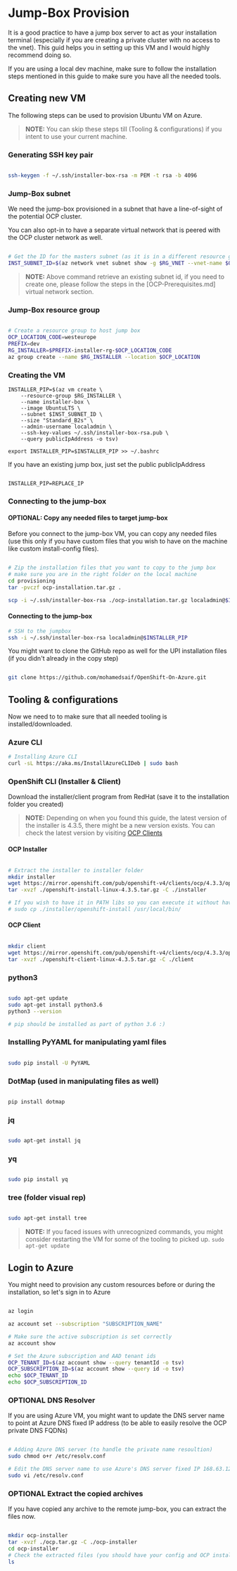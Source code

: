 # Jump-Box Provision

It is a good practice to have a jump box server to act as your installation terminal (especially if you are creating a private cluster with no access to the vnet). This guid helps you in setting up this VM and I would highly recommend doing so.

If you are using a local dev machine, make sure to follow the installation steps mentioned in this guide to make sure you have all the needed tools.

## Creating new VM

The following steps can be used to provision Ubuntu VM on Azure. 

>**NOTE:** You can skip these steps till (Tooling & configurations) if you intent to use your current machine.

### Generating SSH key pair

```bash

ssh-keygen -f ~/.ssh/installer-box-rsa -m PEM -t rsa -b 4096

```

### Jump-Box subnet

We need the jump-box provisioned in a subnet that have a line-of-sight of the potential OCP cluster.

You can also opt-in to have a separate virtual network that is peered with the OCP cluster network as well.

```bash

# Get the ID for the masters subnet (as it is in a different resource group)
INST_SUBNET_ID=$(az network vnet subnet show -g $RG_VNET --vnet-name $OCP_VNET_NAME --name $INST_SUBNET_NAME --query id -o tsv)

```

>**NOTE:** Above command retrieve an existing subnet id, if you need to create one, please follow the steps in the [OCP-Prerequisites.md] virtual network section.

### Jump-Box resource group

```bash

# Create a resource group to host jump box
OCP_LOCATION_CODE=westeurope
PREFIX=dev
RG_INSTALLER=$PREFIX-installer-rg-$OCP_LOCATION_CODE
az group create --name $RG_INSTALLER --location $OCP_LOCATION

```

### Creating the VM

```
INSTALLER_PIP=$(az vm create \
    --resource-group $RG_INSTALLER \
    --name installer-box \
    --image UbuntuLTS \
    --subnet $INST_SUBNET_ID \
    --size "Standard_B2s" \
    --admin-username localadmin \
    --ssh-key-values ~/.ssh/installer-box-rsa.pub \
    --query publicIpAddress -o tsv)

export INSTALLER_PIP=$INSTALLER_PIP >> ~/.bashrc

```

If you have an existing jump box, just set the public publicIpAddress

```

INSTALLER_PIP=REPLACE_IP

```

### Connecting to the jump-box

#### OPTIONAL: Copy any needed files to target jump-box

Before you connect to the jump-box VM, you can copy any needed files (use this only if you have custom files that you wish to have on the machine like custom install-config files).

```bash

# Zip the installation files that you want to copy to the jump box
# make sure you are in the right folder on the local machine
cd provisioning
tar -pvczf ocp-installation.tar.gz .

scp -i ~/.ssh/installer-box-rsa ./ocp-installation.tar.gz localadmin@$INSTALLER_PIP:~/ocp.tar.gz

```
#### Connecting to the jump-box

```bash
# SSH to the jumpbox
ssh -i ~/.ssh/installer-box-rsa localadmin@$INSTALLER_PIP

```

You might want to clone the GitHub repo as well for the UPI installation files (if you didn't already in the copy step)

```bash

git clone https://github.com/mohamedsaif/OpenShift-On-Azure.git

```

## Tooling & configurations

Now we need to to make sure that all needed tooling is installed/downloaded.

### Azure CLI

```bash
# Installing Azure CLI
curl -sL https://aka.ms/InstallAzureCLIDeb | sudo bash

```

### OpenShift CLI (Installer & Client)

Download the installer/client program from RedHat (save it to the installation folder you created)

>**NOTE:** Depending on when you found this guide, the latest version of the installer is 4.3.5, there might be a new version exists. You can check the latest version by visiting [OCP Clients](https://mirror.openshift.com/pub/openshift-v4/clients/ocp/)

#### OCP Installer

```bash

# Extract the installer to installer folder
mkdir installer
wget https://mirror.openshift.com/pub/openshift-v4/clients/ocp/4.3.3/openshift-install-linux-4.3.5.tar.gz
tar -xvzf ./openshift-install-linux-4.3.5.tar.gz -C ./installer

# If you wish to have it in PATH libs so you can execute it without having it in folder, run this:
# sudo cp ./installer/openshift-install /usr/local/bin/

```

#### OCP Client

```bash

mkdir client
wget https://mirror.openshift.com/pub/openshift-v4/clients/ocp/4.3.3/openshift-client-linux-4.3.5.tar.gz
tar -xvzf ./openshift-client-linux-4.3.5.tar.gz -C ./client

```

### python3

```bash

sudo apt-get update
sudo apt-get install python3.6
python3 --version

# pip should be installed as part of python 3.6 :)

```

### Installing PyYAML for manipulating yaml files

```bash

sudo pip install -U PyYAML

```

### DotMap (used in manipulating files as well)

```bash

pip install dotmap

```

### jq

```bash

sudo apt-get install jq

```

### yq
```bash

sudo pip install yq

```

### tree (folder visual rep)

```bash

sudo apt-get install tree

```

>**NOTE:** If you faced issues with unrecognized commands, you might consider restarting the VM for some of the tooling to picked up.
```sudo apt-get update```

## Login to Azure

You might need to provision any custom resources before or during the installation, so let's sign in to Azure

```bash

az login

az account set --subscription "SUBSCRIPTION_NAME"

# Make sure the active subscription is set correctly
az account show

# Set the Azure subscription and AAD tenant ids
OCP_TENANT_ID=$(az account show --query tenantId -o tsv)
OCP_SUBSCRIPTION_ID=$(az account show --query id -o tsv)
echo $OCP_TENANT_ID
echo $OCP_SUBSCRIPTION_ID

```

### OPTIONAL DNS Resolver

If you are using Azure VM, you might want to update the DNS server name to point at Azure DNS fixed IP address (to be able to easily resolve the OCP private DNS FQDNs)

```bash

# Adding Azure DNS server (to handle the private name resoultion)
sudo chmod o+r /etc/resolv.conf

# Edit the DNS server name to use Azure's DNS server fixed IP 168.63.129.16 (press i to be in insert mode, then ESC and type :wq to save and exit)
sudo vi /etc/resolv.conf

```

### OPTIONAL Extract the copied archives

If you have copied any archive to the remote jump-box, you can extract the files now.

```bash

mkdir ocp-installer
tar -xvzf ./ocp.tar.gz -C ./ocp-installer
cd ocp-installer
# Check the extracted files (you should have your config and OCP installer)
ls

```